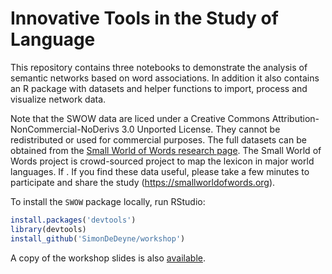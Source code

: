 # Innovative Tools in the Study of Language

This repository contains three notebooks to demonstrate the analysis of semantic networks based on word associations. In addition it also contains an R package with datasets and helper functions to import, process and visualize network data.

Note that the SWOW data are liced under a Creative Commons Attribution-NonCommercial-NoDerivs 3.0 Unported License. They cannot be redistributed or used for commercial purposes. The full datasets can be obtained from the [Small World of Words research page](https://smallworldofwords.org/en/project/research).
The Small World of Words project is crowd-sourced project to map the lexicon in major world languages. If . If you find these data useful, please take a few minutes to participate and share the study (https://smallworldofwords.org).



To install the `SWOW` package locally, run RStudio:
```R
install.packages('devtools')
library(devtools)
install_github('SimonDeDeyne/workshop')
```

A copy of the workshop slides is also [available](./presentation/InnovativeLanguageToolsDeDeyne2021.pdf).